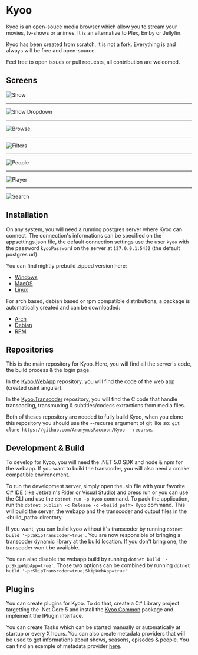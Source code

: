 # Kyoo

Kyoo is an open-souce media browser which allow you to stream your movies, tv-shows or animes.
It is an alternative to Plex, Emby or Jellyfin.

Kyoo has been created from scratch, it is not a fork. Everything is and always will be free and open-source.

Feel free to open issues or pull requests, all contribution are welcomed.

## Screens
![Show](../screens/show.png?raw=true)
- - -
![Show Dropdown](../screens/show_dropdown.png?raw=true)
- - -
![Browse](../screens/browse.png?raw=true)
- - -
![Filters](../screens/filters.png?raw=true)
- - -
![People](../screens/people.png?raw=true)
- - -
![Player](../screens/player.png?raw=true)
- - -
![Search](../screens/search.png?raw=true)


## Installation

On any system, you will need a running postgres server where Kyoo can connect. The connection's informations can be specified on the appsettings.json file, the default connection settings
use the user `kyoo` with the password `kyooPassword` on the server at `127.0.0.1:5432` (the default postgres url).

You can find nightly prebuild zipped version here:
 - [Windows](https://nightly.link/AnonymusRaccoon/Kyoo/workflows/release/master/kyoo_windows.zip)
 - [MacOS](https://nightly.link/AnonymusRaccoon/Kyoo/workflows/release/master/kyoo_macos.zip)
 - [Linux](https://nightly.link/AnonymusRaccoon/Kyoo/workflows/release/master/kyoo_linux.zip)

For arch based, debian based or rpm compatible distributions, a package is automatically created and can be downloaded:
 - [Arch](https://nightly.link/AnonymusRaccoon/Kyoo/workflows/release/master/kyoo_arch.zip)
 - [Debian](https://nightly.link/AnonymusRaccoon/Kyoo/workflows/release/master/kyoo_debian.zip)
 - [RPM](https://nightly.link/AnonymusRaccoon/Kyoo/workflows/release/master/kyoo_rpm.zip)

## Repositories

This is the main repository for Kyoo. Here, you will find all the server's code, the build process & the login page.

In the [Kyoo.WebApp](https://github.com/AnonymusRaccoon/Kyoo.WebApp) repository, you will find the code of the web app (created usint angular).

In the [Kyoo.Transcoder](https://github.com/AnonymusRaccoon/Kyoo.Transcoder) repository, you will find the C code that handle transcoding, transmuxing & subtitles/codecs extractions from media files.

Both of theses repository are needed to fully build Kyoo, when you clone this repository you should use the --recurse argument of git like so: ```git clone https://github.com/AnonymusRaccoon/Kyoo --recurse```.

## Development & Build

To develop for Kyoo, you will need the .NET 5.0 SDK and node & npm for the webapp. If you want to build the transcoder, you will also need a cmake compatible environement.

To run the development server, simply open the .sln file with your favorite C# IDE (like Jetbrain's Rider or Visual Studio) and press run or you can use the CLI and use the ```dotnet run -p Kyoo``` command.
To pack the application, run the ```dotnet publish -c Release -o <build_path> Kyoo``` command. This will build the server, the webapp and the transcoder and output files in the <build_path> directory.

If you want, you can build kyoo without it's transcoder by running ```dotnet build '-p:SkipTranscoder=true'```. You are now responsible of bringing a transcoder dynamic library at the build location. If you don't bring one, the transcoder won't be available.

You can also disable the webapp build by running ```dotnet build '-p:SkipWebApp=true'```. Those two options can be combined by running ```dotnet build '-p:SkipTranscoder=true;SkipWebApp=true'```

## Plugins

You can create plugins for Kyoo. To do that, create a C# Library project targetting the .Net Core 5 and install the [Kyoo.Common](https://www.nuget.org/packages/Kyoo.Common) package and implement the IPlugin interface.

You can create Tasks which can be started manually or automatically at startup or every X hours. You can also create metadata providers that will be used to get informations about shows, seasons, episodes & people.
You can find an exemple of metadata provider [here](https://github.com/AnonymusRaccoon/Kyoo.TheMovieDB).

